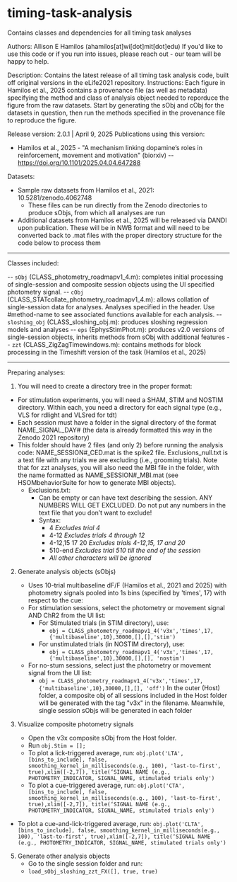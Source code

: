 # timing-task-analysis
Contains classes and dependencies for all timing task analyses

Authors: Allison E Hamilos (ahamilos[at]wi[dot]mit[dot]edu)
If you'd like to use this code or if you run into issues, please reach out - our team will be happy to help.

Description: Contains the latest release of all timing task analysis code, built off original versions in the eLife2021 repository.
Instructions: Each figure in Hamilos et al., 2025 contains a provenance file (as well as metadata) specifying the method and class of analysis object needed to reporduce the figure from the raw datasets. Start by generating the sObj and cObj for the datasets in question, then run the methods specified in the provenance file to reproduce the figure.

Release version: 2.0.1 | April 9, 2025
Publications using this version: 
- Hamilos et al., 2025 - "A mechanism linking dopamine’s roles in reinforcement, movement and motivation" (biorxiv) -- https://doi.org/10.1101/2025.04.04.647288

Datasets:
- Sample raw datasets from Hamilos et al., 2021: 10.5281/zenodo.4062748
    - These files can be run directly from the Zenodo directories to produce sObjs, from which all analyses are run
- Additional datasets from Hamilos et al., 2025 will be released via DANDI upon publication. These will be in NWB format and will need to be converted back to .mat files with the proper directory structure for the code below to process them

---
Classes included:

-- ```sObj``` (CLASS_photometry_roadmapv1_4.m): completes initial processing of single-session and composite session objects using the UI specified photometry signal.
-- ```cObj``` (CLASS_STATcollate_photometry_roadmapv1_4.m): allows collation of single-session data for analyses. Analyses specified in the header. Use #method-name to see associated functions available for each analysis.
-- ```sloshing_obj``` (CLASS_sloshing_obj.m): produces sloshing regression models and analyses
-- ```eps``` (EphysStimPhot.m): produces v2.0 versions of single-session objects, inherits methods from sObj with additional features
-- ```zzt``` (CLASS_ZigZagTimewindows.m): contains methods for block processing in the Timeshift version of the task (Hamilos et al., 2025)

---
Preparing analyses:
1. You will need to create a directory tree in the proper format:
  - For stimulation experiments, you will need a SHAM, STIM and NOSTIM directory. Within each, you need a directory for each signal type (e.g., VLS for rdlight and VLSred for tdt)
  - Each session must have a folder in the signal directory of the format NAME_SIGNAL_DAY# (the data is already formatted this way in the Zenodo 2021 repository)
  - This folder should have 2 files (and only 2) before running the analysis code: NAME_SESSION#_CED.mat is the spike2 file. Exclusions_null.txt is a text file with any trials we are excluding (i.e., grooming trials). Note that for zzt analyses, you will also need the MBI file in the folder, with the name formatted as NAME_SESSION#_MBI.mat (see HSOMbehaviorSuite for how to generate MBI objects).
      - Exclusions.txt:
        -  Can be empty or can have text describing the session. ANY NUMBERS WILL GET EXCLUDED. Do not put any numbers in the text file that you don’t want to exclude!
        - Syntax:
          - 4       *Excludes trial 4*
          - 4-12       *Excludes trials 4 through 12*
          - 4-12,15 17	20     *Excludes trials 4-12,15, 17 and 20*
          - 510-end    *Excludes trial 510 till the end of the session*
          - *All other characters will be ignored*

2. Generate analysis objects (sObjs)
   - Uses 10-trial multibaseline dF/F (Hamilos et al., 2021 and 2025) with photometry signals pooled into 1s bins (specified by 'times', 17) with respect to the cue:
    - For stimulation sessions, select the photometry or movement signal AND ChR2 from the UI list:
      - For Stimulated trials (in STIM directory), use:
        -  ```obj = CLASS_photometry_roadmapv1_4('v3x','times',17,{'multibaseline',10},30000,[],[],'stim')```
      - For unstimulated trials (in NOSTIM directory), use:
          -  ```obj = CLASS_photometry_roadmapv1_4('v3x','times',17,{'multibaseline',10},30000,[],[], 'nostim')```
    -  For no-stum sessions, select just the photometry or movement signal from the UI list:
          -  ```obj = CLASS_photometry_roadmapv1_4('v3x','times',17,{'multibaseline',10},30000,[],[], 'off')```
    In the outer (Host) folder, a composite obj of all sessions included in the Host folder will be generated with the tag "v3x" in the filename. Meanwhile, single session sObjs will be generated in each folder

4. Visualize composite photometry signals
   - Open the v3x composite sObj from the Host folder.
   - Run ```obj.Stim = [];```
   - To plot a lick-triggered average, run:
       ```obj.plot('LTA', [bins_to_include], false, smoothing_kernel_in_milliseconds(e.g., 100), 'last-to-first', true),xlim([-2,7]), title(‘SIGNAL NAME (e.g., PHOTOMETRY_INDICATOR, SIGNAL_NAME, stimulated trials only')```
    - To plot a cue-triggered average, run:
       ```obj.plot('CTA', [bins_to_include], false, smoothing_kernel_in_milliseconds(e.g., 100), 'last-to-first', true),xlim([-2,7]), title(‘SIGNAL NAME (e.g., PHOTOMETRY_INDICATOR, SIGNAL_NAME, stimulated trials only')```
  - To plot a cue-and-lick-triggered average, run:
   ```obj.plot('CLTA', [bins_to_include], false, smoothing_kernel_in_milliseconds(e.g., 100), 'last-to-first', true),xlim([-2,7]), title(‘SIGNAL NAME (e.g., PHOTOMETRY_INDICATOR, SIGNAL_NAME, stimulated trials only')```

5. Generate other analysis objects
    - Go to the single session folder and run:
    - ```load_sObj_sloshing_zzt_FX([], true, true)```




